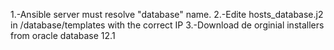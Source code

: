 
1.-Ansible server must resolve "database" name.
2.-Edite hosts_database.j2 in /database/templates with the correct IP
3.-Download de orginial installers from oracle database 12.1
